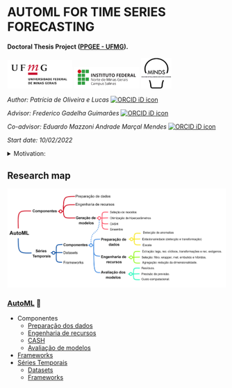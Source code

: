 # AUTOML FOR TIME SERIES FORECASTING

#### Doctoral Thesis Project ([PPGEE - UFMG](https://www.ppgee.ufmg.br/)).

<img src="https://github.com/PatriciaLucas/AutoML/blob/main/Figures/principal_completa3_ufmg.jpg" width="150"/>   <img src="https://github.com/PatriciaLucas/AutoML/blob/main/Figures/salinas_horizontal_jpg.jpg" width="150"/>   <img src="https://github.com/PatriciaLucas/AutoML/blob/main/Figures/images.jpg" width="70"/>

*Author: Patrícia de Oliveira e Lucas* <a itemprop="sameAs" content="https://orcid.org/0000-0002-7334-8863" href="https://orcid.org/0000-0002-7334-8863" target="orcid.widget" rel="noopener noreferrer" style="vertical-align:top;"><img src="https://orcid.org/sites/default/files/images/orcid_16x16.png" style="width:1em;margin-right:.5em;" alt="ORCID iD icon"></a>

*Advisor: Frederico Gadelha Guimarães* <a itemprop="sameAs" content="https://orcid.org/0000-0001-9238-8839" href="https://orcid.org/0000-0001-9238-8839" target="orcid.widget" rel="noopener noreferrer" style="vertical-align:top;"><img src="https://orcid.org/sites/default/files/images/orcid_16x16.png" style="width:1em;margin-right:.5em;" alt="ORCID iD icon"></a>

*Co-advisor: _Eduardo Mazzoni_ Andrade Marçal Mendes* <a itemprop="sameAs" content="https://orcid.org/0000-0002-3267-3862" href="https://orcid.org/0000-0002-3267-3862" target="orcid.widget" rel="noopener noreferrer" style="vertical-align:top;"><img src="https://orcid.org/sites/default/files/images/orcid_16x16.png" style="width:1em;margin-right:.5em;" alt="ORCID iD icon"></a>

*Start date: 10/02/2022*



<details><summary>Motivation:</summary><p>
	
Time series forecasting is a problem of significant practical importance, fundamental for planning and control actions as it predicts patterns and detects future abnormal situations. In fields such as meteorology \citep{Coban2021PrecipitationTurkey}, finance \citep{Sun2018}, agriculture \citep{deOliveiraeLucas2020ReferenceNetworks}, energy consumption \citep{Savi2021Short-TermApproach}, and disease transmission \citep{Chimmula2020TimeNetworks}, this task enables appropriate responses to complex system manifestations, which often depend on the ability to predict observations based on past history. Thus, finding ways to improve the accuracy of forecasting models is of utmost importance \citep{Oreshkin2021Meta-learningForecasting}.

In addition to the challenges that prompted the development of existing AutoML methods, time series forecasting requires specific technical skills to address the peculiar characteristics of such data, including trends, seasonality, outliers, deviations, and abrupt changes \citep{Paldino2021DoesForecasting}. The complexity of working with temporal data is evident in competitions like the M4\footnote{The latest in an influential series of forecasting competitions organized by Spyros Makridakis since 1982.} \citep{Makridakis2018TheForward}. Unlike fields such as computer vision, the competition concludes that machine learning (ML) and deep learning (DL) algorithms still struggle to outperform classical statistical approaches for time series forecasting.

Many tools have been proposed to automate time series forecasting tasks. However, these solutions are far from universal, as incorporating all available models into a single application is unfeasible. Moreover, these tools do not implement all forms of forecasting (point, interval, and probabilistic), and some work exclusively with univariate time series. For instance, \cite{Hyndman2008AutomaticR} focuses on classical methods such as ARIMA and exponential smoothing. Amazon's DeepAR \citep{Salinas2020DeepAR:Networks} offers a solution using deep autoregressive recurrent networks for probabilistic forecasting. \cite{Oreshkin2019N-BEATS:Forecasting} proposes a hybrid model combining DL and autoregressive models for the point forecasting of univariate time series.

Another critical point is that many tools are not explicitly designed to solve forecasting problems and lack preprocessing components tailored to temporal data, as seen in \citep{OlsonEvaluationScience,Thornton2012Auto-WEKA:Algorithms}. In \cite{Nikitin2022AutomatedPipelines} and \cite{Shah2021AutoAI-TS:Forecasting}, the authors developed solutions focused on forecasting problems that include preprocessing for time series with minimal user input.

Despite the variety of AutoML solutions, \cite{Paldino2021DoesForecasting} highlights that these approaches are not yet mature enough to address forecasting tasks effectively. The author's results concluded that AutoML frameworks (AutoGluon, H2O, TPOT, and Auto-sklearn) did not significantly outperform simple and conventional forecasting strategies (naive and exponential smoothing) across several forecasting challenges. \cite{Nikitin2022AutomatedPipelines} also agrees that there is still room for improvement, including support for distributed processing, explainability, and more robust optimization algorithms.

During my master's degree, I worked with various time series forecasting techniques such as Fuzzy Time Series, Temporal Convolutional Networks (TCN), Long Short-Term Memory Networks (LSTM), and classical models. I also explored ways to enhance the accuracy of these models through Ensemble Learning and hyperparameter optimization. Therefore, this project proposes developing a specific AutoML approach for time series forecasting that contributes to solutions addressing the current gaps in the field.
</p></details>

## Research map

<img src="https://github.com/PatriciaLucas/AutoML/blob/main/Figures/diagram-20230421.png?raw=true" width="800"/> 

### [AutoML](https://github.com/PatriciaLucas/AutoML/blob/main/automl.md) :triangular_flag_on_post:
- Componentes
 	- [Preparação dos dados](https://github.com/PatriciaLucas/AutoML/blob/main/componentes/preparacao_dados.md)
 	- [Engenharia de recursos](https://github.com/PatriciaLucas/AutoML/blob/main/componentes/selecao_modelos.md)
	- [CASH](https://github.com/PatriciaLucas/AutoML/blob/main/componentes/CASH.md)
	- [Avaliação de modelos](https://github.com/PatriciaLucas/AutoML/blob/main/componentes/avaliacao_modelos.md)
- [Frameworks](https://github.com/PatriciaLucas/AutoML/tree/main/frameworks)
- [Séries Temporais](https://github.com/PatriciaLucas/AutoML/blob/main/series_temporais/series_temporais.md)
	- [Datasets](https://github.com/PatriciaLucas/AutoML/blob/main/series_temporais/datasets)
	- [Frameworks](https://github.com/PatriciaLucas/AutoML/blob/main/series_temporais/frameworks)
		



